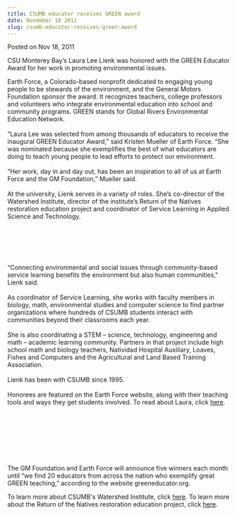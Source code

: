 ```yaml
---
title: CSUMB educator receives GREEN award
date: November 18 2011
slug: csumb-educator-receives-green-award
---
```


 



<span class="date">Posted on Nov 18, 2011    </span>
<p>CSU Monterey Bay&#x2019;s Laura Lee Lienk was honored with the GREEN
Educator Award for her work in promoting environmental issues.</p>
<p>Earth Force, a Colorado-based nonprofit dedicated to engaging
young people to be stewards of the environment, and the General
Motors Foundation sponsor the award. It recognizes teachers,
college professors and volunteers who integrate environmental
education into school and community programs. GREEN stands for
Global Rivers Environmental Education Network.<br>
<br>
&#x201C;Laura Lee was selected from among thousands of educators to
receive the inaugural GREEN Educator Award,&#x201D; said Kristen Mueller
of Earth Force. &#x201C;She was nominated because she exemplifies the best
of what educators are doing to teach young people to lead efforts
to protect our environment.<br>
<br>
&#x201C;Her work, day in and day out, has been an inspiration to all of us
at Earth Force and the GM Foundation,&#x201D; Mueller said.<br>
<br>
At the university, Lienk serves in a variety of roles. She&#x2019;s
co-director of the Watershed Institute, director of the institute&#x2019;s
Return of the Natives restoration education project and coordinator
of Service Learning in Applied Science and Technology.</br></br></br></br></br></br></p>
<p>&#x201C;Connecting environmental and social issues through
community-based service learning benefits the environment but also
human communities,&quot; Lienk said.<br>
<br>
As coordinator of Service Learning, she works with faculty members
in biology, math, environmental studies and computer science to
find partner organizations where hundreds of CSUMB students
interact with communities beyond their classrooms each year.<br>
<br>
She is also coordinating a STEM &#x2013; science, technology, engineering
and math &#x2013; academic learning community. Partners in that project
include high school math and biology teachers, Natividad Hospital
Auxiliary, Loaves, Fishes and Computers and the Agricultural and
Land Based Training Association.<br>
<br>
Lienk has been with CSUMB since 1995.<br>
<br>
Honorees are featured on the Earth Force website, along with their
teaching tools and ways they get students involved. To read about
Laura, click <a href="https://www.greeneducator.org/Chevrolet-GREEN-Educator-Award-Winners-2011/Laura-Lienk.php" rel="nofollow">here</a>.</br></br></br></br></br></br></br></br></p>
<p>The GM Foundation and Earth Force will announce five winners
each month until &#x201C;we find 20 educators from across the nation who
exemplify great GREEN teaching,&#x201D; according to the website
greeneducator.org.</p>
<p>To learn more about CSUMB&apos;s Watershed Institute, click <a href="https://watershed.csumb.edu/wi/" rel="nofollow">here</a>.&#xA0;To
learn more about the Return of the Natives restoration education
project, click <a href="https://ron.csumb.edu/" rel="nofollow">here</a>.</p>





 
